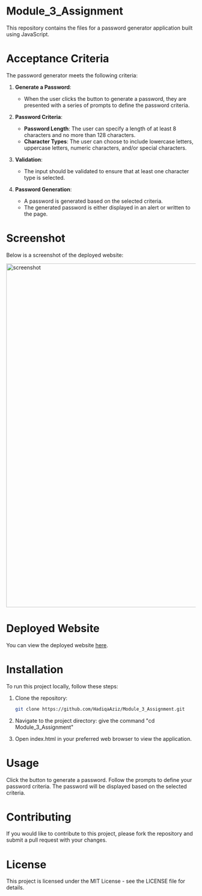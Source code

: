 # Module_3_Assignment

This repository contains the files for a password generator application built using JavaScript.

# Acceptance Criteria

The password generator meets the following criteria:

1. **Generate a Password**: 
   - When the user clicks the button to generate a password, they are presented with a series of prompts to define the password criteria.

2. **Password Criteria**:
   - **Password Length**: The user can specify a length of at least 8 characters and no more than 128 characters.
   - **Character Types**: The user can choose to include lowercase letters, uppercase letters, numeric characters, and/or special characters.

3. **Validation**:
   - The input should be validated to ensure that at least one character type is selected.

4. **Password Generation**:
   - A password is generated based on the selected criteria.
   - The generated password is either displayed in an alert or written to the page.

# Screenshot

Below is a screenshot of the deployed website:

<img width="911" alt="screenshot" src="https://github.com/HadiqaAziz/Module_3_Assignment/assets/2726317/dba88fc7-1bde-4f7f-a9e2-8f452c6b850c">

# Deployed Website

You can view the deployed website [here](https://hadiqaaziz.github.io/Password-Generator-using-JavaScript/).

# Installation

To run this project locally, follow these steps:

1. Clone the repository:

   ```bash
   git clone https://github.com/HadiqaAziz/Module_3_Assignment.git
   
2. Navigate to the project directory:
  give the command "cd Module_3_Assignment"

3. Open index.html in your preferred web browser to view the application.

# Usage
Click the button to generate a password.
Follow the prompts to define your password criteria.
The password will be displayed based on the selected criteria.

# Contributing
If you would like to contribute to this project, please fork the repository and submit a pull request with your changes.

# License
This project is licensed under the MIT License - see the LICENSE file for details.
